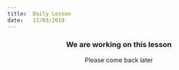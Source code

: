 ```yaml
---
title:  Daily Lesson
date:   17/03/2019
---
```


### <center>We are working on this lesson</center>
<center>Please come back later</center>